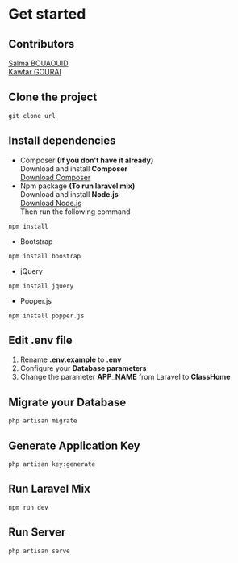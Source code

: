 # Get started

## Contributors
[Salma BOUAOUID](https://github.com/sbouaouid)<br>
[Kawtar GOURAI](https://github.com/gouraikawtar)
## Clone the project
```
git clone url
```
## Install dependencies
* Composer **(If you don't have it already)**<br>
Download and install **Composer**<br>
[Download Composer](https://getcomposer.org/download/ "Link to download page")<br>
* Npm package **(To run laravel mix)**<br>
Download and install **Node.js**<br>
[Download Node.js](https://nodejs.org/en/download/ "Link to download page")<br>
Then run the following command
````
npm install
````
* Bootstrap<br>
````
npm install boostrap
````
* jQuery<br>
````
npm install jquery
```` 
*  Pooper.js<br>
````
npm install popper.js
````
## Edit .env file
1. Rename **.env.example** to **.env**
1. Configure your **Database parameters**
1. Change the parameter **APP_NAME** from Laravel to **ClassHome**
## Migrate your Database
````
php artisan migrate
````
## Generate Application Key
````
php artisan key:generate
````
## Run Laravel Mix
````
npm run dev
````
## Run Server
````
php artisan serve
````